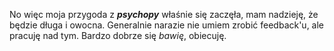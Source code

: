 No więc moja przygoda z _**psychopy**_ właśnie się zaczęła, mam nadzieję, że będzie długa i owocna.
Generalnie narazie nie umiem zrobić feedback'u, ale pracuję nad tym.
Bardzo dobrze się _bawię_, obiecuję.

